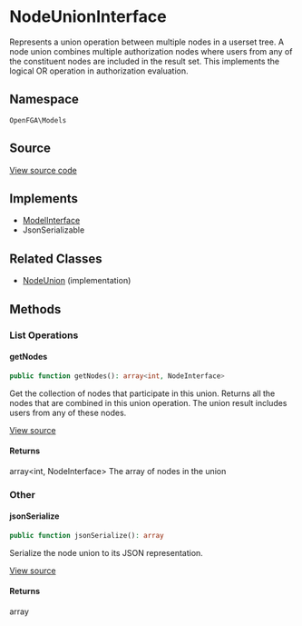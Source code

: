 # NodeUnionInterface

Represents a union operation between multiple nodes in a userset tree. A node union combines multiple authorization nodes where users from any of the constituent nodes are included in the result set. This implements the logical OR operation in authorization evaluation.

## Namespace
`OpenFGA\Models`

## Source
[View source code](https://github.com/evansims/openfga-php/blob/main/src/Models/NodeUnionInterface.php)

## Implements
* [ModelInterface](ModelInterface.md)
* JsonSerializable

## Related Classes
* [NodeUnion](Models/NodeUnion.md) (implementation)



## Methods

                                                
### List Operations
#### getNodes


```php
public function getNodes(): array<int, NodeInterface>
```

Get the collection of nodes that participate in this union. Returns all the nodes that are combined in this union operation. The union result includes users from any of these nodes.

[View source](https://github.com/evansims/openfga-php/blob/main/src/Models/NodeUnionInterface.php#L26)


#### Returns
array&lt;int, NodeInterface&gt;
 The array of nodes in the union

### Other
#### jsonSerialize


```php
public function jsonSerialize(): array
```

Serialize the node union to its JSON representation.

[View source](https://github.com/evansims/openfga-php/blob/main/src/Models/NodeUnionInterface.php#L34)


#### Returns
array

